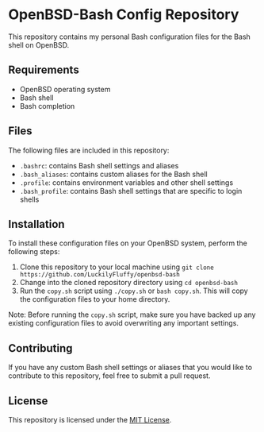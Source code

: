 # OpenBSD-Bash Config Repository

This repository contains my personal Bash configuration files for the Bash shell on OpenBSD.

## Requirements

- OpenBSD operating system
- Bash shell
- Bash completion

## Files

The following files are included in this repository:

- `.bashrc`: contains Bash shell settings and aliases
- `.bash_aliases`: contains custom aliases for the Bash shell
- `.profile`: contains environment variables and other shell settings
- `.bash_profile`: contains Bash shell settings that are specific to login shells

## Installation

To install these configuration files on your OpenBSD system, perform the following steps:

1. Clone this repository to your local machine using `git clone https://github.com/LuckilyFluffy/openbsd-bash`
2. Change into the cloned repository directory using `cd openbsd-bash`
3. Run the `copy.sh` script using `./copy.sh` or `bash copy.sh`. This will copy the configuration files to your home directory.

Note: Before running the `copy.sh` script, make sure you have backed up any existing configuration files to avoid overwriting any important settings.

## Contributing

If you have any custom Bash shell settings or aliases that you would like to contribute to this repository, feel free to submit a pull request.

## License

This repository is licensed under the [MIT License](LICENSE).

